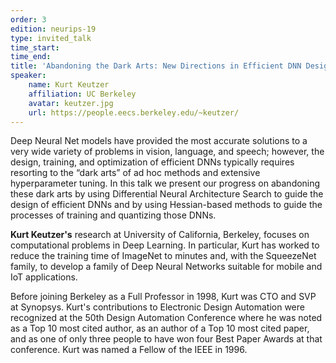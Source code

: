 ```yaml
---
order: 3
edition: neurips-19
type: invited_talk
time_start:
time_end:
title: 'Abandoning the Dark Arts: New Directions in Efficient DNN Design'
speaker:
    name: Kurt Keutzer
    affiliation: UC Berkeley
    avatar: keutzer.jpg
    url: https://people.eecs.berkeley.edu/~keutzer/
---
```

Deep Neural Net models have provided the most accurate solutions to a very wide variety of problems in vision, language, and speech; however,  the design, training, and optimization of efficient DNNs typically requires resorting to the “dark arts” of ad hoc methods and extensive hyperparameter tuning. In this talk we present our progress on abandoning these dark arts by using Differential Neural Architecture Search to guide the design of efficient DNNs and by using Hessian-based methods to guide the processes of training and quantizing those DNNs.

**Kurt Keutzer's** research at University of California, Berkeley, focuses on computational problems in Deep Learning. In particular, Kurt has worked to reduce the training time of ImageNet to minutes and, with the SqueezeNet family, to develop a family of Deep Neural Networks suitable for mobile and IoT applications.

Before joining Berkeley as a Full Professor in 1998, Kurt was CTO and SVP at Synopsys. Kurt's contributions to Electronic Design Automation were recognized at the 50th Design Automation Conference where he was noted as a Top 10 most cited author, as an author of a Top 10 most cited paper, and as one of only three people to have won four Best Paper Awards at that conference. Kurt was named a Fellow of the IEEE in 1996.

